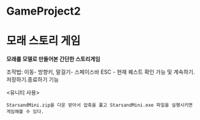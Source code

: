 # GameProject2
# 모래 스토리 게임
**모래를 모델로 만들어본 간단한 스토리게임**

조작법: 이동- 방향키, 말걸기- 스페이스바
ESC - 현재 퀘스트 확인 가능 및 계속하기.저장하기.종료하기 기능

<유니티 사용>

`StarsandMini.zip을 다운 받아서 압축을 풀고 StarsandMini.exe 파일을 실행시키면 게임해볼 수 있다.`
